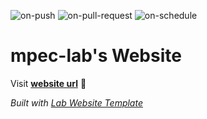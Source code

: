 
  ![on-push](../../actions/workflows/on-push.yaml/badge.svg)
  ![on-pull-request](../../actions/workflows/on-pull-request.yaml/badge.svg)
  ![on-schedule](../../actions/workflows/on-schedule.yaml/badge.svg)

  # mpec-lab's Website

  Visit **[website url](#)** 🚀

  _Built with [Lab Website Template](https://greene-lab.gitbook.io/lab-website-template-docs)_
